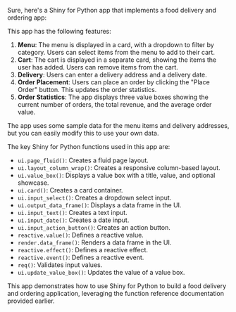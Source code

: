 Sure, here's a Shiny for Python app that implements a food delivery and ordering app:



This app has the following features:

1. **Menu**: The menu is displayed in a card, with a dropdown to filter by category. Users can select items from the menu to add to their cart.
2. **Cart**: The cart is displayed in a separate card, showing the items the user has added. Users can remove items from the cart.
3. **Delivery**: Users can enter a delivery address and a delivery date.
4. **Order Placement**: Users can place an order by clicking the "Place Order" button. This updates the order statistics.
5. **Order Statistics**: The app displays three value boxes showing the current number of orders, the total revenue, and the average order value.

The app uses some sample data for the menu items and delivery addresses, but you can easily modify this to use your own data.

The key Shiny for Python functions used in this app are:

- `ui.page_fluid()`: Creates a fluid page layout.
- `ui.layout_column_wrap()`: Creates a responsive column-based layout.
- `ui.value_box()`: Displays a value box with a title, value, and optional showcase.
- `ui.card()`: Creates a card container.
- `ui.input_select()`: Creates a dropdown select input.
- `ui.output_data_frame()`: Displays a data frame in the UI.
- `ui.input_text()`: Creates a text input.
- `ui.input_date()`: Creates a date input.
- `ui.input_action_button()`: Creates an action button.
- `reactive.value()`: Defines a reactive value.
- `render.data_frame()`: Renders a data frame in the UI.
- `reactive.effect()`: Defines a reactive effect.
- `reactive.event()`: Defines a reactive event.
- `req()`: Validates input values.
- `ui.update_value_box()`: Updates the value of a value box.

This app demonstrates how to use Shiny for Python to build a food delivery and ordering application, leveraging the function reference documentation provided earlier.